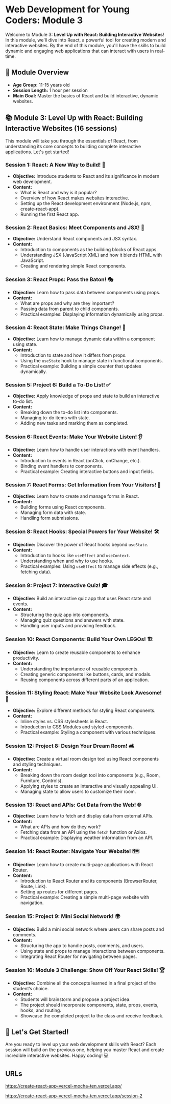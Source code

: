 # Web Development for Young Coders: Module 3

Welcome to Module 3: **Level Up with React: Building Interactive Websites**! In this module, we'll dive into React, a powerful tool for creating modern and interactive websites. By the end of this module, you'll have the skills to build dynamic and engaging web applications that can interact with users in real-time.

## 🎯 Module Overview

- **Age Group:** 11-15 years old
- **Session Length:** 1 hour per session
- **Main Goal:** Master the basics of React and build interactive, dynamic websites.

## 📚 Module 3: Level Up with React: Building Interactive Websites (16 sessions)

This module will take you through the essentials of React, from understanding its core concepts to building complete interactive applications. Let's get started!

### **Session 1: React: A New Way to Build!** 🚀

- **Objective:** Introduce students to React and its significance in modern web development.
- **Content:**
  - What is React and why is it popular?
  - Overview of how React makes websites interactive.
  - Setting up the React development environment (Node.js, npm, create-react-app).
  - Running the first React app.

### **Session 2: React Basics: Meet Components and JSX!** 🧩

- **Objective:** Understand React components and JSX syntax.
- **Content:**
  - Introduction to components as the building blocks of React apps.
  - Understanding JSX (JavaScript XML) and how it blends HTML with JavaScript.
  - Creating and rendering simple React components.

### **Session 3: React Props: Pass the Baton!** 🎭

- **Objective:** Learn how to pass data between components using props.
- **Content:**
  - What are props and why are they important?
  - Passing data from parent to child components.
  - Practical examples: Displaying information dynamically using props.

### **Session 4: React State: Make Things Change!** 🔄

- **Objective:** Learn how to manage dynamic data within a component using state.
- **Content:**
  - Introduction to state and how it differs from props.
  - Using the `useState` hook to manage state in functional components.
  - Practical example: Building a simple counter that updates dynamically.

### **Session 5: Project 6: Build a To-Do List!** ✅

- **Objective:** Apply knowledge of props and state to build an interactive to-do list.
- **Content:**
  - Breaking down the to-do list into components.
  - Managing to-do items with state.
  - Adding new tasks and marking them as completed.

### **Session 6: React Events: Make Your Website Listen!** 👂

- **Objective:** Learn how to handle user interactions with event handlers.
- **Content:**
  - Introduction to events in React (onClick, onChange, etc.).
  - Binding event handlers to components.
  - Practical example: Creating interactive buttons and input fields.

### **Session 7: React Forms: Get Information from Your Visitors!** 📝

- **Objective:** Learn how to create and manage forms in React.
- **Content:**
  - Building forms using React components.
  - Managing form data with state.
  - Handling form submissions.

### **Session 8: React Hooks: Special Powers for Your Website!** 🛠️

- **Objective:** Discover the power of React hooks beyond `useState`.
- **Content:**
  - Introduction to hooks like `useEffect` and `useContext`.
  - Understanding when and why to use hooks.
  - Practical examples: Using `useEffect` to manage side effects (e.g., fetching data).

### **Session 9: Project 7: Interactive Quiz!** 🎓

- **Objective:** Build an interactive quiz app that uses React state and events.
- **Content:**
  - Structuring the quiz app into components.
  - Managing quiz questions and answers with state.
  - Handling user inputs and providing feedback.

### **Session 10: React Components: Build Your Own LEGOs!** 🏗️

- **Objective:** Learn to create reusable components to enhance productivity.
- **Content:**
  - Understanding the importance of reusable components.
  - Creating generic components like buttons, cards, and modals.
  - Reusing components across different parts of an application.

### **Session 11: Styling React: Make Your Website Look Awesome!** 🎨

- **Objective:** Explore different methods for styling React components.
- **Content:**
  - Inline styles vs. CSS stylesheets in React.
  - Introduction to CSS Modules and styled-components.
  - Practical example: Styling a component with various techniques.

### **Session 12: Project 8: Design Your Dream Room!** 🛋️

- **Objective:** Create a virtual room design tool using React components and styling techniques.
- **Content:**
  - Breaking down the room design tool into components (e.g., Room, Furniture, Controls).
  - Applying styles to create an interactive and visually appealing UI.
  - Managing state to allow users to customize their room.

### **Session 13: React and APIs: Get Data from the Web!** 🌐

- **Objective:** Learn how to fetch and display data from external APIs.
- **Content:**
  - What are APIs and how do they work?
  - Fetching data from an API using the `fetch` function or Axios.
  - Practical example: Displaying weather information from an API.

### **Session 14: React Router: Navigate Your Website!** 🗺️

- **Objective:** Learn how to create multi-page applications with React Router.
- **Content:**
  - Introduction to React Router and its components (BrowserRouter, Route, Link).
  - Setting up routes for different pages.
  - Practical example: Creating a simple multi-page website with navigation.

### **Session 15: Project 9: Mini Social Network!** 🌍

- **Objective:** Build a mini social network where users can share posts and comments.
- **Content:**
  - Structuring the app to handle posts, comments, and users.
  - Using state and props to manage interactions between components.
  - Integrating React Router for navigating between pages.

### **Session 16: Module 3 Challenge: Show Off Your React Skills!** 🏆

- **Objective:** Combine all the concepts learned in a final project of the student’s choice.
- **Content:**
  - Students will brainstorm and propose a project idea.
  - The project should incorporate components, state, props, events, hooks, and routing.
  - Showcase the completed project to the class and receive feedback.

## 🚀 Let's Get Started!

Are you ready to level up your web development skills with React? Each session will build on the previous one, helping you master React and create incredible interactive websites. Happy coding! 💻

## URLs

https://create-react-app-vercel-mocha-ten.vercel.app/

https://create-react-app-vercel-mocha-ten.vercel.app/session-2

